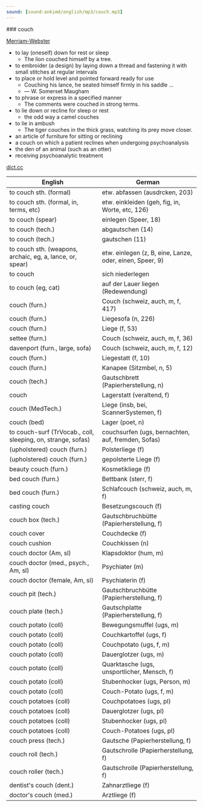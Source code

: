 ```yaml
---
sound: [sound:ankimd/english/mp3/couch.mp3]
---
```


\### couch

[Merriam-Webster](https://www.merriam-webster.com/dictionary/couch)

- to lay (oneself) down for rest or sleep
    - The lion couched himself by a tree.
- to embroider (a design) by laying down a thread and fastening it with small stitches at regular intervals
- to place or hold level and pointed forward ready for use
    - Couching his lance, he seated himself firmly in his saddle …
    - — W. Somerset Maugham
- to phrase or express in a specified manner
    - The comments were couched in strong terms.
- to lie down or recline for sleep or rest
    - the odd way a camel couches
- to lie in ambush
    - The tiger couches in the thick grass, watching its prey move closer.
- an article of furniture for sitting or reclining
- a couch on which a patient reclines when undergoing psychoanalysis
- the den of an animal (such as an otter)
- receiving psychoanalytic treatment

[dict.cc](https://www.dict.cc/couch)

| English        | German       |
| -------------- | ------------ |
| to couch sth. (formal) | etw. abfassen (ausdrcken, 203) |
| to couch sth. (formal, in, terms, etc) | etw. einkleiden (geh, fig, in, Worte, etc, 126) |
| to couch (spear) | einlegen (Speer, 18) |
| to couch (tech.) | abgautschen (14) |
| to couch (tech.) | gautschen (11) |
| to couch sth. (weapons, archaic, eg, a, lance, or, spear) | etw. einlegen (z, B, eine, Lanze, oder, einen, Speer, 9) |
| to couch | sich niederlegen |
| to couch (eg, cat) | auf der Lauer liegen (Redewendung) |
| couch (furn.) | Couch (schweiz, auch, m, f, 417) |
| couch (furn.) | Liegesofa (n, 226) |
| couch (furn.) | Liege (f, 53) |
| settee (furn.) | Couch (schweiz, auch, m, f, 36) |
| davenport (furn., large, sofa) | Couch (schweiz, auch, m, f, 12) |
| couch (furn.) | Liegestatt (f, 10) |
| couch (furn.) | Kanapee (Sitzmbel, n, 5) |
| couch (tech.) | Gautschbrett (Papierherstellung, n) |
| couch | Lagerstatt (veraltend, f) |
| couch (MedTech.) | Liege (insb, bei, ScannerSystemen, f) |
| couch (bed) | Lager (poet, n) |
| to couch-surf (TrVocab., coll, sleeping, on, strange, sofas) | couchsurfen (ugs, bernachten, auf, fremden, Sofas) |
| (upholstered) couch (furn.) | Polsterliege (f) |
| (upholstered) couch (furn.) | gepolsterte Liege (f) |
| beauty couch (furn.) | Kosmetikliege (f) |
| bed couch (furn.) | Bettbank (sterr, f) |
| bed couch (furn.) | Schlafcouch (schweiz, auch, m, f) |
| casting couch | Besetzungscouch (f) |
| couch box (tech.) | Gautschbruchbütte (Papierherstellung, f) |
| couch cover | Couchdecke (f) |
| couch cushion | Couchkissen (n) |
| couch doctor (Am, sl) | Klapsdoktor (hum, m) |
| couch doctor (med., psych., Am, sl) | Psychiater (m) |
| couch doctor (female, Am, sl) | Psychiaterin (f) |
| couch pit (tech.) | Gautschbruchbütte (Papierherstellung, f) |
| couch plate (tech.) | Gautschplatte (Papierherstellung, f) |
| couch potato (coll) | Bewegungsmuffel (ugs, m) |
| couch potato (coll) | Couchkartoffel (ugs, f) |
| couch potato (coll) | Couchpotato (ugs, f, m) |
| couch potato (coll) | Dauerglotzer (ugs, m) |
| couch potato (coll) | Quarktasche (ugs, unsportlicher, Mensch, f) |
| couch potato (coll) | Stubenhocker (ugs, Person, m) |
| couch potato (coll) | Couch-Potato (ugs, f, m) |
| couch potatoes (coll) | Couchpotatoes (ugs, pl) |
| couch potatoes (coll) | Dauerglotzer (ugs, pl) |
| couch potatoes (coll) | Stubenhocker (ugs, pl) |
| couch potatoes (coll) | Couch-Potatoes (ugs, pl) |
| couch press (tech.) | Gautsche (Papierherstellung, f) |
| couch roll (tech.) | Gautschrolle (Papierherstellung, f) |
| couch roller (tech.) | Gautschrolle (Papierherstellung, f) |
| dentist's couch (dent.) | Zahnarztliege (f) |
| doctor's couch (med.) | Arztliege (f) |
